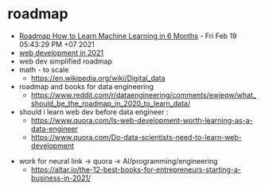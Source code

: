 # roadmap
- [Roadmap How to Learn Machine Learning in 6 Months](Roadmap-How-to-Learn-Machine-Learning-in-6-Months) - Fri Feb 19 05:43:29 PM +07 2021
- [web development in 2021](https://www.youtube.com/watch?v=VfGW0Qiy2I0)
- web dev simplified roadmap
- math - to scale
    - https://en.wikipedia.org/wiki/Digital_data
-   roadmap and books for data engineering
    -   https://www.reddit.com/r/dataengineering/comments/ewjeqw/what_should_be_the_roadmap_in_2020_to_learn_data/
-   should i learn web dev before data engineer :
    -   https://www.quora.com/Is-web-development-worth-learning-as-a-data-engineer
    -   https://www.quora.com/Do-data-scientists-need-to-learn-web-development
*   work for neural link -> quora -> AI/programming/engineering
    -   https://altar.io/the-12-best-books-for-entrepreneurs-starting-a-business-in-2021/
